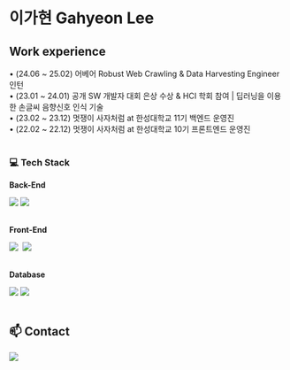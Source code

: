 <h1>이가현 Gahyeon Lee</h1>
<div>


</div>


<h2>Work experience</h2>
<div>
  • (24.06 ~ 25.02) 어베어 Robust Web Crawling & Data Harvesting Engineer 인턴  
</div>
<div>
  • (23.01 ~ 24.01) 공개 SW 개발자 대회 은상 수상 & HCI 학회 참여 | 딥러닝을 이용한 손글씨 음향신호 인식 기술  
</div>
<div>
  • (23.02 ~ 23.12) 멋쟁이 사자처럼 at 한성대학교 11기 백엔드 운영진  
</div>
<div>
  • (22.02 ~ 22.12) 멋쟁이 사자처럼 at 한성대학교 10기 프론트엔드 운영진  
</div>
</br>

<!-- 자기 소개 -->
<div align="left">
  

<!-- 사용 -->
<h3> 💻  Tech Stack </h3>
  <p><strong>Back-End</strong></p>
  <div>
        <img src="https://img.shields.io/badge/Spring-6DB33F?style=flat-square&logo=Spring&logoColor=white"/>
<!--         <img src="https://img.shields.io/badge/Spring Boot-6DB33F?style=flat-square&logo=spring boot&logoColor=white"> -->
        <img src="https://img.shields.io/badge/Django-7F52FF?style=flat-square&logo=Django&logoColor=white"/>
  </div>
</br>

<p><strong>Front-End</strong></p> 
<img src="https://img.shields.io/badge/JavaScript-F7DF1E?style=flat-square&logo=JavaScript&logoColor=white"/>&nbsp
<img src="https://img.shields.io/badge/React-20232A?style=flat-square&logo=react&logoColor=61DAFB"/>&nbsp
</br>
</br>


  <p><strong>Database</strong></p>
  <div>
        <img src="https://img.shields.io/badge/mysql-4479A1?style=flat-square&logo=mysql&logoColor=white">
        <img src="https://img.shields.io/badge/Amazon_AWS-232F3E?style=flat-square&logo=amazon-aws&logoColor=white"/>

  </div>
</br>


</div>



## 📫  Contact 

<div>
    <a href="mailto:000rkgus@gmail.com" target="_blank"><img src="https://img.shields.io/badge/Gmail-d14836?style=flat-square&logo=Gmail&logoColor=white&link=000rkgus@gmail.com"/></a>
</div>


<!--
**Ga-Long/Ga-Long** is a ✨ _special_ ✨ repository because its `README.md` (this file) appears on your GitHub profile.

Here are some ideas to get you started:

- 🔭 I’m currently working on ...
- 🌱 I’m currently learning ...
- 👯 I’m looking to collaborate on ...
- 🤔 I’m looking for help with ...
- 💬 Ask me about ...
- 📫 How to reach me: ...
- 😄 Pronouns: ...
- ⚡ Fun fact: ...
--> 
